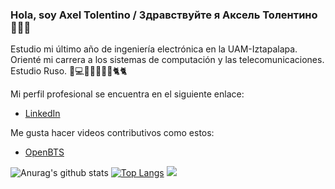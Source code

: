 ### Hola, soy Axel Tolentino / Здравствуйте я Аксель Толентино 👨🏻‍💻

Estudio mi último año de ingeniería electrónica en la UAM-Iztapalapa.
Orienté mi carrera a los sistemas de computación y las telecomunicaciones.
Estudio Ruso.
📱💻🇲🇽🇷🇺🎍🐈🐈

Mi perfil profesional se encuentra en el siguiente enlace:

* [LinkedIn](www.linkedin.com/in/axel-tolentino-234811201)

Me gusta hacer videos contributivos como estos:
* [OpenBTS](https://www.youtube.com/watch?v=Otnt1iBC6C0)





![Anurag's github stats](https://github-readme-stats.vercel.app/api?username=Axel03nt&show_icons=true&theme=radical)
[![Top Langs](https://github-readme-stats.vercel.app/api/top-langs/?username=Axel03nt&layout=compact)](https://github.com/anuraghazra/github-readme-stats)
![](https://komarev.com/ghpvc/?username=Axel03nt)



<!--
**Axel03nt/Axel03nt** is a ✨ _special_ ✨ repository because its `README.md` (this file) appears on your GitHub profile.

Here are some ideas to get you started:

- 🔭 I’m currently working on ...
- 🌱 I’m currently learning ...
- 👯 I’m looking to collaborate on ...
- 🤔 I’m looking for help with ...
- 💬 Ask me about ...
- 📫 How to reach me: ...
- 😄 Pronouns: ...
- ⚡ Fun fact: ...
-->
